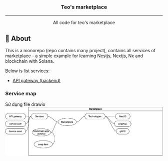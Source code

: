<h3 align="center">Teo's marketplace</h3>

---

<p align="center">
  All code for teo's marketplace
</p>


## 🧐 About <a name = "about"></a>
This is a monorepo (repo contains many project), contains all services of marketplace - a simple example for learning Nestjs, Nextjs, Nx and blockchain with Solana.

Below is list services:
- [API gateway (backend)](assets/docs/api-gateway/README.md)

### Service map
Sử dụng file drawio
![](assets/flow-charts/overview.drawio.png)

